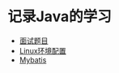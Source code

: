 # 记录Java的学习

- [面试题目](https://github.com/zhiyuan6666/Java/tree/master/%E9%9D%A2%E8%AF%95%E9%A2%98%E7%9B%AE "面试题目")
- [Linux环境配置](https://github.com/zhiyuan6666/Java/blob/master/linux.md "Linux环境配置")
- [Mybatis](https://github.com/zhiyuan6666/Java/blob/master/MyBatis.txt "mybatis")
